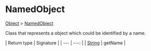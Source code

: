 
# NamedObject

[Object]() > [NamedObject](nullfr/faylixe/googlecodejam/client/common/NamedObject.md)


<p>Class that represents a object which
 could be identified by a name.</p>

| Return type | Signature |
| --- | ---: |
| [String]() | getName |
